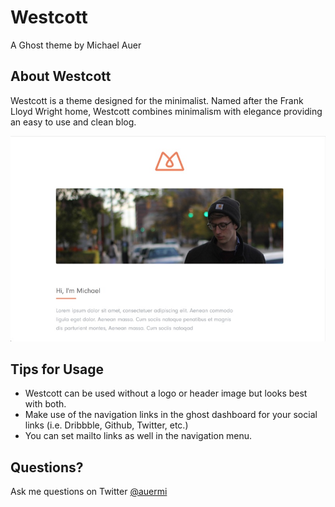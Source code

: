 # Westcott
A Ghost theme by Michael Auer

## About Westcott
Westcott is a theme designed for the minimalist. Named after the Frank Lloyd Wright home, Westcott combines minimalism with elegance providing an easy to use and clean blog.

![Westcott Preview](preview.jpg?raw=true "Westcott Preview")

## Tips for Usage
- Westcott can be used without a logo or header image but looks best with both.
- Make use of the navigation links in the ghost dashboard for your social links (i.e. Dribbble, Github, Twitter, etc.)
- You can set mailto links as well in the navigation menu.

## Questions?
Ask me questions on Twitter <a href="https://twitter.com/auermi" target="_blank">@auermi</a>
